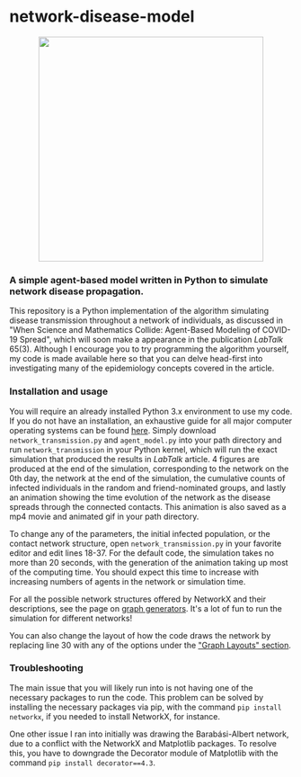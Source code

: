 # network-disease-model
<p align="center">
<img src="https://user-images.githubusercontent.com/86231828/122758663-6ab7ca80-d2dc-11eb-802e-8c95e4f8a6ac.gif" width="400" height="400">
</p>  

### A simple agent-based model written in Python to simulate network disease propagation.
  This repository is a Python implementation of the algorithm simulating disease transmission throughout a network of individuals, as discussed in "When Science and Mathematics Collide: Agent-Based Modeling of COVID-19 Spread", which will soon make a appearance in the publication _LabTalk_ 65(3). Although I encourage you to try programming the algorithm yourself, my code is made available here so that you can delve head-first into investigating many of the epidemiology concepts covered in the article.

### Installation and usage
  You will require an already installed Python 3.x environment to use my code. If you do not have an installation, an exhaustive guide for all major computer operating systems can be found [here](https://realpython.com/installing-python/). Simply download `network_transmission.py` and `agent_model.py` into your path directory and run `network_transmission` in your Python kernel, which will run the exact simulation that produced the results in _LabTalk_ article. 4 figures are produced at the end of the simulation, corresponding to the network on the 0th day, the network at the end of the simulation, the cumulative counts of infected individuals in the random and friend-nominated groups, and lastly an animation showing the time evolution of the network as the disease spreads through the connected contacts. This animation is also saved as a mp4 movie and animated gif in your path directory.

  To change any of the parameters, the initial infected population, or the contact network structure, open `network_transmission.py` in your favorite editor and edit lines 18-37. For the default code, the simulation takes no more than 20 seconds, with the generation of the animation taking up most of the computing time. You should expect this time to increase with increasing numbers of agents in the network or simulation time.
  
  For all the possible network structures offered by NetworkX and their descriptions, see the page on [graph generators](https://networkx.org/documentation/stable/reference/generators.html). It's a lot of fun to run the simulation for different networks!
  
  You can also change the layout of how the code draws the network by replacing line 30 with any of the options under the ["Graph Layouts" section](https://networkx.org/documentation/stable/reference/drawing.html?highlight=layout#module-networkx.drawing.layout).
  
### Troubleshooting
  
  The main issue that you will likely run into is not having one of the necessary packages to run the code. This problem can be solved by installing the necessary packages via pip, with the command `pip install networkx`, if you needed to install NetworkX, for instance.
  
  One other issue I ran into initially was drawing the Barabási-Albert network, due to a conflict with the NetworkX and Matplotlib packages. To resolve this, you have to downgrade the Decorator module of Matplotlib with the command `pip install decorator==4.3`. 
